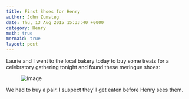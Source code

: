 ```yaml
---
title: First Shoes for Henry
author: John Zumsteg
date: Thu, 13 Aug 2015 15:33:40 +0000
category: Henry
math: true
mermaid: true
layout: post
---
```

Laurie and I went to the local bakery today to buy some treats for a celebratory gathering tonight and found these meringue shoes:

<figure class = "portrait">
	<img src="{{"/assets/images/2015/08/DSC02228.jpg" | prepend: site.baseurl | prepend: site.url }}" alt="Image" />
	<figcaption></figcaption>
</figure>



We had to buy a pair. I suspect they'll get eaten before Henry sees them.
